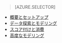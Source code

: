 > [AZURE.SELECTOR]
- [概要とセットアップ](../articles/machine-learning-data-science-spark-overview.md)
- [データ探索とモデリング](../articles/machine-learning/machine-learning-data-science-spark-data-exploration-modeling.md)
- [スコア付けと消費](../articles/machine-learning/machine-learning-data-science-spark-model-consumption.md)
- [高度なモデリング](../articles/machine-learning/machine-learning-data-science-spark-advanced-data-exploration-modeling.md)